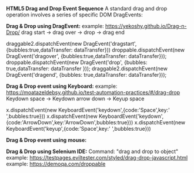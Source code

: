 **HTML5 Drag and Drop Event Sequence**
A standard drag and drop operation involves a series of specific DOM DragEvents:

**Drag & Drop using DragEvent:**
example: https://yekoshy.github.io/Drag-n-Drop/
drag start -> drag over -> drop -> drag end 

draggable2.dispatchEvent(new DragEvent('dragstart',{bubbles:true,dataTransfer: dataTransfer}))
droppable.dispatchEvent(new DragEvent('dragover', {bubbles:true,dataTransfer: dataTransfer}));
droppable.dispatchEvent(new DragEvent('drop', {bubbles: true,dataTransfer: dataTransfer }));
draggable2.dispatchEvent(new DragEvent('dragend', {bubbles: true,dataTransfer: dataTransfer}));

**Drag & Drop event using Keyboard:**
example: https://moatazeldebsy.github.io/test-automation-practices/#/drag-drop 
Keydown space -> Keydown arrow down -> Keyup space

x.dispatchEvent(new KeyboardEvent('keydown',{code:'Space',key:' ',bubbles:true}))
x.dispatchEvent(new KeyboardEvent('keydown',{code:'ArrowDown',key:'ArrowDown',bubbles:true}))
x.dispatchEvent(new KeyboardEvent('keyup',{code:'Space',key:' ',bubbles:true}))

**Drag & Drop event using mouse:**



**Drag & Drop using Selenium IDE:**
Command: "drag and drop to object"
example: https://testpages.eviltester.com/styled/drag-drop-javascript.html 
example: https://demoqa.com/droppable
